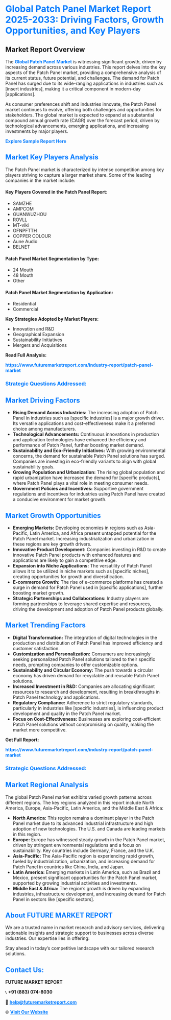 <h1 style="color: #007BFF;">Global Patch Panel Market Report 2025-2033: Driving Factors, Growth Opportunities, and Key Players</h1>

<section id="overview">
<h2>Market Report Overview</h2>
<p>The <a href="https://www.futuremarketreport.com/industry-report/patch-panel-market" style="color: #007BFF; text-decoration: none;"><strong>Global Patch Panel Market</strong></a> is witnessing significant growth, driven by increasing demand across various industries. This report delves into the key aspects of the Patch Panel market, providing a comprehensive analysis of its current status, future potential, and challenges. The demand for Patch Panel has surged due to its wide-ranging applications in industries such as [insert industries], making it a critical component in modern-day [applications].</p>
<p>As consumer preferences shift and industries innovate, the Patch Panel market continues to evolve, offering both challenges and opportunities for stakeholders. The global market is expected to expand at a substantial compound annual growth rate (CAGR) over the forecast period, driven by technological advancements, emerging applications, and increasing investments by major players.</p>
</section>

<section id="overview">
<p><a href="https://www.futuremarketreport.com/request-sample/reportId=84965" style="color: #007BFF; text-decoration: none;"><strong>Explore Sample Report Here</strong></a></p>
</section>

<section id="key-players">
<h2 style="color: #007BFF;">Market Key Players Analysis</h2>
<p>The Patch Panel market is characterized by intense competition among key players striving to capture a larger market share. Some of the leading companies in the market include:</p>
<h4>Key Players Covered in the Patch Panel Report:</h4>
<ul><li>SAMZHE</li><li>AMPCOM</li><li>GUANWUZHOU</li><li>ROVLL</li><li>MT-viki</li><li>OFNPFTTH</li><li>COPPER COLOUR</li><li>Aune Audio</li><li>BELNET</li></ul>
<h4>Patch Panel Market Segmentation by Type:</h4>
<ul><li>24 Mouth</li><li>48 Mouth</li><li>Other</li></ul>

<h4>Patch Panel Market Segmentation by Application:</h4>
<ul><li>Residential</li><li>Commercial</li></ul>
<p><strong>Key Strategies Adopted by Market Players:</strong></p>
<ul>
<li>Innovation and R&D</li>
<li>Geographical Expansion</li>
<li>Sustainability Initiatives</li>
<li>Mergers and Acquisitions</li>
</ul>
</section>

<section>
<p><strong>Read Full Analysis: </strong></p><a href="https://www.futuremarketreport.com/industry-report/patch-panel-market" style="color: #007BFF; text-decoration: none;"><strong>https://www.futuremarketreport.com/industry-report/patch-panel-market</strong></a>
<h3 style="color: #007BFF;">Strategic Questions Addressed:</h3>
</section>

<section id="driving-factors">
<h2 style="color: #007BFF;">Market Driving Factors</h2>
<ul>
<li><strong>Rising Demand Across Industries:</strong> The increasing adoption of Patch Panel in industries such as [specific industries] is a major growth driver. Its versatile applications and cost-effectiveness make it a preferred choice among manufacturers.</li>
<li><strong>Technological Advancements:</strong> Continuous innovations in production and application technologies have enhanced the efficiency and performance of Patch Panel, further boosting market demand.</li>
<li><strong>Sustainability and Eco-Friendly Initiatives:</strong> With growing environmental concerns, the demand for sustainable Patch Panel solutions has surged. Companies are investing in eco-friendly variants to align with global sustainability goals.</li>
<li><strong>Growing Population and Urbanization:</strong> The rising global population and rapid urbanization have increased the demand for [specific products], where Patch Panel plays a vital role in meeting consumer needs.</li>
<li><strong>Government Policies and Incentives:</strong> Supportive government regulations and incentives for industries using Patch Panel have created a conducive environment for market growth.</li>
</ul>
</section>

<section id="growth-opportunities">
<h2 style="color: #007BFF;">Market Growth Opportunities</h2>
<ul>
<li><strong>Emerging Markets:</strong> Developing economies in regions such as Asia-Pacific, Latin America, and Africa present untapped potential for the Patch Panel market. Increasing industrialization and urbanization in these regions are key growth drivers.</li>
<li><strong>Innovative Product Development:</strong> Companies investing in R&D to create innovative Patch Panel products with enhanced features and applications are likely to gain a competitive edge.</li>
<li><strong>Expansion into Niche Applications:</strong> The versatility of Patch Panel allows it to be utilized in niche markets such as [specific niches], creating opportunities for growth and diversification.</li>
<li><strong>E-commerce Growth:</strong> The rise of e-commerce platforms has created a surge in demand for Patch Panel used in [specific applications], further boosting market growth.</li>
<li><strong>Strategic Partnerships and Collaborations:</strong> Industry players are forming partnerships to leverage shared expertise and resources, driving the development and adoption of Patch Panel products globally.</li>
</ul>
</section>

<section id="trending-factors">
<h2 style="color: #007BFF;">Market Trending Factors</h2>
<ul>
<li><strong>Digital Transformation:</strong> The integration of digital technologies in the production and distribution of Patch Panel has improved efficiency and customer satisfaction.</li>
<li><strong>Customization and Personalization:</strong> Consumers are increasingly seeking personalized Patch Panel solutions tailored to their specific needs, prompting companies to offer customizable options.</li>
<li><strong>Sustainability and Circular Economy:</strong> The push towards a circular economy has driven demand for recyclable and reusable Patch Panel solutions.</li>
<li><strong>Increased Investment in R&D:</strong> Companies are allocating significant resources to research and development, resulting in breakthroughs in Patch Panel technology and applications.</li>
<li><strong>Regulatory Compliance:</strong> Adherence to strict regulatory standards, particularly in industries like [specific industries], is influencing product development and quality in the Patch Panel market.</li>
<li><strong>Focus on Cost-Effectiveness:</strong> Businesses are exploring cost-efficient Patch Panel solutions without compromising on quality, making the market more competitive.</li>
</ul>
</section>

<section>
<p><strong>Get Full Report: </strong></p><a href="https://www.futuremarketreport.com/industry-report/patch-panel-market" style="color: #007BFF; text-decoration: none;"><strong>https://www.futuremarketreport.com/industry-report/patch-panel-market</strong></a>
<h3 style="color: #007BFF;">Strategic Questions Addressed:</h3>
</section>


<section id="regional-analysis">
<h2 style="color: #007BFF;">Market Regional Analysis</h2>
<p>The global Patch Panel market exhibits varied growth patterns across different regions. The key regions analyzed in this report include North America, Europe, Asia-Pacific, Latin America, and the Middle East & Africa:</p>
<ul>
<li><strong>North America:</strong> This region remains a dominant player in the Patch Panel market due to its advanced industrial infrastructure and high adoption of new technologies. The U.S. and Canada are leading markets in this region.</li>
<li><strong>Europe:</strong> Europe has witnessed steady growth in the Patch Panel market, driven by stringent environmental regulations and a focus on sustainability. Key countries include Germany, France, and the U.K.</li>
<li><strong>Asia-Pacific:</strong> The Asia-Pacific region is experiencing rapid growth, fueled by industrialization, urbanization, and increasing demand for Patch Panel in countries like China, India, and Japan.</li>
<li><strong>Latin America:</strong> Emerging markets in Latin America, such as Brazil and Mexico, present significant opportunities for the Patch Panel market, supported by growing industrial activities and investments.</li>
<li><strong>Middle East & Africa:</strong> The region’s growth is driven by expanding industries, infrastructure development, and increasing demand for Patch Panel in sectors like [specific sectors].</li>
</ul>
</section>

<footer>
<h2 style="color: #007BFF;">About FUTURE MARKET REPORT</h2>
<p>We are a trusted name in market research and advisory services, delivering actionable insights and strategic support to businesses across diverse industries. Our expertise lies in offering:</p>

<p>Stay ahead in today’s competitive landscape with our tailored research solutions.</p>

<h2 style="color: #007BFF;">Contact Us:</h2>
<p><strong>FUTURE MARKET REPORT</strong></p>
<p>📞 <strong>+91 (883) 074-8030</strong></p>
<p>📧 <strong><a href="mailto:help@futuremarketreport.com" style="color: #007BFF;">help@futuremarketreport.com</a></strong></p>
<p>🌐 <strong><a href="https://www.futuremarketreport.com/" style="color: #007BFF;">Visit Our Website</a></strong></p>
</footer>